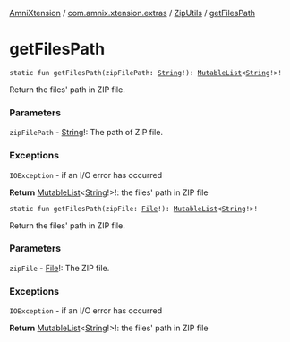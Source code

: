 [AmniXtension](../../index.md) / [com.amnix.xtension.extras](../index.md) / [ZipUtils](index.md) / [getFilesPath](./get-files-path.md)

# getFilesPath

`static fun getFilesPath(zipFilePath: `[`String`](https://kotlinlang.org/api/latest/jvm/stdlib/kotlin/-string/index.html)`!): `[`MutableList`](https://kotlinlang.org/api/latest/jvm/stdlib/kotlin.collections/-mutable-list/index.html)`<`[`String`](https://kotlinlang.org/api/latest/jvm/stdlib/kotlin/-string/index.html)`!>!`

Return the files' path in ZIP file.

### Parameters

`zipFilePath` - [String](https://kotlinlang.org/api/latest/jvm/stdlib/kotlin/-string/index.html)!: The path of ZIP file.

### Exceptions

`IOException` - if an I/O error has occurred

**Return**
[MutableList](https://kotlinlang.org/api/latest/jvm/stdlib/kotlin.collections/-mutable-list/index.html)&lt;[String](https://kotlinlang.org/api/latest/jvm/stdlib/kotlin/-string/index.html)!&gt;!: the files' path in ZIP file

`static fun getFilesPath(zipFile: `[`File`](https://docs.oracle.com/javase/6/docs/api/java/io/File.html)`!): `[`MutableList`](https://kotlinlang.org/api/latest/jvm/stdlib/kotlin.collections/-mutable-list/index.html)`<`[`String`](https://kotlinlang.org/api/latest/jvm/stdlib/kotlin/-string/index.html)`!>!`

Return the files' path in ZIP file.

### Parameters

`zipFile` - [File](https://docs.oracle.com/javase/6/docs/api/java/io/File.html)!: The ZIP file.

### Exceptions

`IOException` - if an I/O error has occurred

**Return**
[MutableList](https://kotlinlang.org/api/latest/jvm/stdlib/kotlin.collections/-mutable-list/index.html)&lt;[String](https://kotlinlang.org/api/latest/jvm/stdlib/kotlin/-string/index.html)!&gt;!: the files' path in ZIP file

